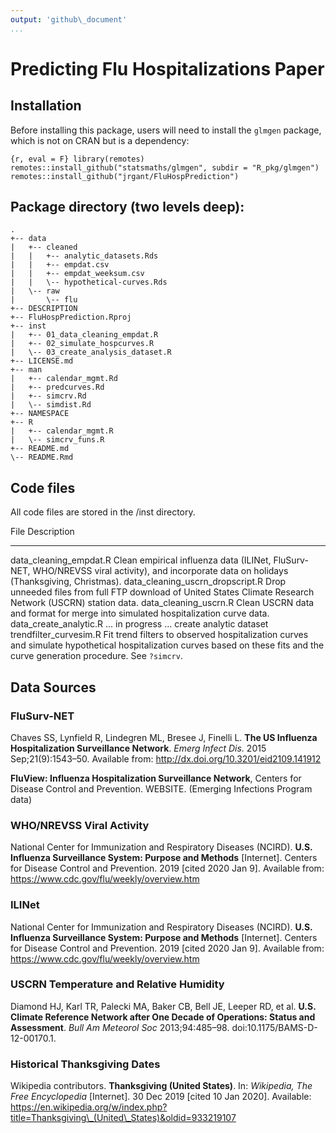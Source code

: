 ```yaml
---
output: 'github\_document'
...
```


Predicting Flu Hospitalizations Paper
=====================================

Installation
------------

Before installing this package, users will need to install the `glmgen`
package, which is not on CRAN but is a dependency:

`{r, eval = F} library(remotes) remotes::install_github("statsmaths/glmgen", subdir = "R_pkg/glmgen") remotes::install_github("jrgant/FluHospPrediction")`

Package directory (two levels deep):
------------------------------------

```
.
+-- data
|   +-- cleaned
|   |   +-- analytic_datasets.Rds
|   |   +-- empdat.csv
|   |   +-- empdat_weeksum.csv
|   |   \-- hypothetical-curves.Rds
|   \-- raw
|       \-- flu
+-- DESCRIPTION
+-- FluHospPrediction.Rproj
+-- inst
|   +-- 01_data_cleaning_empdat.R
|   +-- 02_simulate_hospcurves.R
|   \-- 03_create_analysis_dataset.R
+-- LICENSE.md
+-- man
|   +-- calendar_mgmt.Rd
|   +-- predcurves.Rd
|   +-- simcrv.Rd
|   \-- simdist.Rd
+-- NAMESPACE
+-- R
|   +-- calendar_mgmt.R
|   \-- simcrv_funs.R
+-- README.md
\-- README.Rmd
```

Code files
----------

All code files are stored in the /inst directory.

  File                                  Description
  ------------------------------------- ------------------------------------------------------------------------------------------------------------------------------------------------------------------------------
  data\_cleaning\_empdat.R              Clean empirical influenza data (ILINet, FluSurv-NET, WHO/NREVSS viral activity), and incorporate data on holidays (Thanksgiving, Christmas).
  data\_cleaning\_uscrn\_dropscript.R   Drop unneeded files from full FTP download of United States Climate Research Network (USCRN) station data.
  data\_cleaning\_uscrn.R               Clean USCRN data and format for merge into simulated hospitalization curve data.
  data\_create\_analytic.R              ... in progress ... create analytic dataset
  trendfilter\_curvesim.R               Fit trend filters to observed hospitalization curves and simulate hypothetical hospitalization curves based on these fits and the curve generation procedure. See `?simcrv`.

Data Sources
------------

### FluSurv-NET

Chaves SS, Lynfield R, Lindegren ML, Bresee J, Finelli L. **The US
Influenza Hospitalization Surveillance Network**. *Emerg Infect Dis.*
2015 Sep;21(9):1543–50. Available from:
http://dx.doi.org/10.3201/eid2109.141912

**FluView: Influenza Hospitalization Surveillance Network**, Centers for
Disease Control and Prevention. WEBSITE. (Emerging Infections Program
data)

### WHO/NREVSS Viral Activity

National Center for Immunization and Respiratory Diseases (NCIRD).
**U.S. Influenza Surveillance System: Purpose and Methods** [Internet].
Centers for Disease Control and Prevention. 2019 [cited 2020 Jan 9].
Available from: https://www.cdc.gov/flu/weekly/overview.htm

### ILINet

National Center for Immunization and Respiratory Diseases (NCIRD).
**U.S. Influenza Surveillance System: Purpose and Methods** [Internet].
Centers for Disease Control and Prevention. 2019 [cited 2020 Jan 9].
Available from: https://www.cdc.gov/flu/weekly/overview.htm

### USCRN Temperature and Relative Humidity

Diamond HJ, Karl TR, Palecki MA, Baker CB, Bell JE, Leeper RD, et al.
**U.S. Climate Reference Network after One Decade of Operations: Status
and Assessment**. *Bull Am Meteorol Soc* 2013;94:485–98.
doi:10.1175/BAMS-D-12-00170.1.

### Historical Thanksgiving Dates

Wikipedia contributors. **Thanksgiving (United States)**. In:
*Wikipedia, The Free Encyclopedia* [Internet]. 30 Dec 2019 [cited 10 Jan
2020]. Available:
https://en.wikipedia.org/w/index.php?title=Thanksgiving\_(United\_States)&oldid=933219107
